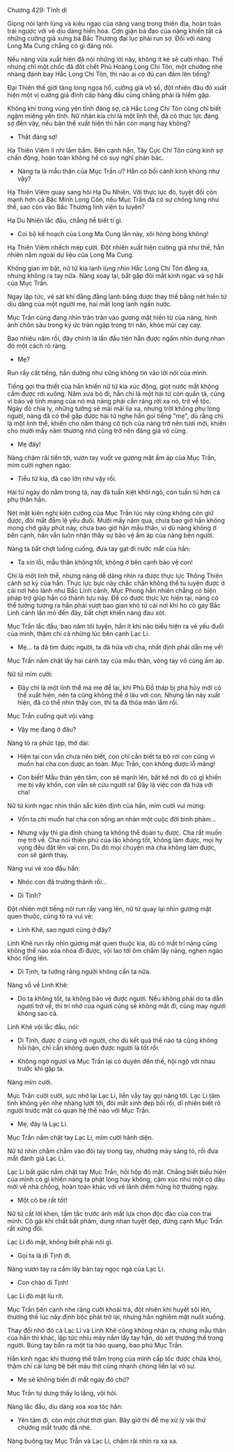 




Chương 429: Tĩnh di


Giọng nói lạnh lùng và kiêu ngạo của nàng vang trong thiên địa, hoàn toàn trái ngược với vẻ dịu dàng hiền hòa. Cơn giận bá đạo của nàng khiến tất cả những cường giả xưng bá Bắc Thương đại lục phải run sợ. Đối với nàng Long Ma Cung chẳng có gì đáng nói.

Nếu nàng vừa xuất hiện đã nói những lời này, không ít kẻ sẽ cười nhạo. Thế nhưng chỉ một chốc đã đốt chết Phủ Hoàng Long Chí Tôn, một chưởng nhẹ nhàng đánh bay Hắc Long Chí Tôn, thì nào ai có đủ can đảm lên tiếng?

Đại Thiên thế giới tàng long ngọa hổ, cường giả vô số, đột nhiên đâu đó xuất hiện một vị cường giả đỉnh cấp hàng đầu cũng chẳng phải là hiếm gặp.

Không khí trong vùng yên tĩnh đáng sợ, cả Hắc Long Chí Tôn cũng chỉ biết ngậm miệng yên tĩnh. Nữ nhân kia chỉ là một linh thể, đã có thực lực đáng sợ đến vậy, nếu bản thể xuất hiện thì hắn còn mạng hay không?

- Thật đáng sợ!

Hạ Thiên Viêm lí nhí lẩm bẩm. Bên cạnh hắn, Tây Cực Chí Tôn cũng kinh sợ chấn động, hoàn toàn không hề có suy nghĩ phản bác.

- Nàng ta là mẫu thân của Mục Trần ư? Hắn có bối cảnh kinh khủng như vậy?

Hạ Thiên Viêm quay sang hỏi Hạ Du Nhiên. Với thực lực đó, tuyệt đối còn mạnh hơn cả Bắc Minh Long Côn, nếu Mục Trần đã có sự chống lưng như thế, sao còn vào Bắc Thương linh viện tu luyện?

Hạ Du Nhiên lắc đầu, chẳng hề biết tí gì.

- Coi bộ kế hoạch của Long Ma Cung lần này, xôi hỏng bỏng không!

Hạ Thiên Viêm nhếch mép cười. Đột nhiên xuất hiện cường giả như thế, hẳn nhiên nằm ngoài dự liệu của Long Ma Cung.

Không gian im bặt, nữ tử kia lạnh lùng nhìn Hắc Long Chí Tôn đằng xa, nhưng không ra tay nữa. Nàng xoay lại, bắt gặp đôi mắt kinh ngạc và sợ hãi của Mục Trần.

Ngay lập tức, vẻ sát khí đằng đằng lạnh băng được thay thế bằng nét hiền từ dịu dàng của một người mẹ, hai mắt long lanh ngấn nước.

Mục Trần cũng đang nhìn trân trân vào gương mặt hiền từ của nàng, hình ảnh chôn sâu trong ký ức tràn ngập trong trí não, khóe mũi cay cay.

Bao nhiêu năm rồi, đây chính là lần đầu tiên hắn được ngắm nhìn dung nhan đó một cách rõ ràng.

- Mẹ?

Run rẩy cất tiếng, hắn dường như cũng không tin vào lời nói của mình.

Tiếng gọi tha thiết của hắn khiến nữ tử kia xúc động, giọt nước mắt không cầm được rơi xuống. Năm xưa bỏ đi, hắn chỉ là một hài tử còn quấn tã, cũng vì bảo vệ tính mạng của nó mà nàng phải cắn răng rời xa nó, trở về tộc. Ngày đó chia ly, những tưởng sẽ mãi mãi lìa xa, nhưng trời không phụ lòng người, nàng đã có thể gặp được hài tử nghe hắn gọi tiếng "mẹ", dù rằng chỉ là một linh thể, khiến cho năm tháng cô tịch của nàng trở nên tươi mới, khiến cho mười mấy năm thương nhớ cũng trở nên đáng giá vô cùng.

- Mẹ đây!

Nàng chậm rãi tiến tới, vươn tay vuốt ve gương mặt ấm áp của Mục Trần, mỉm cười nghẹn ngào:

- Tiểu tử kia, đã cao lớn như vậy rồi.

Hài tử ngày đó nằm trong tã, nay đã tuấn kiệt khôi ngô, còn tuấn tú hơn cả phụ thân hắn.

Nét mặt kiên nghị kiên cường của Mục Trần lúc này cũng không còn giữ được, đôi mắt đẫm lệ yếu đuối. Mười mấy năm qua, chưa bao giờ hắn không mong chờ giây phút này, chưa bao giờ hận mẫu thân, vì dù nàng không ở bên cạnh, hắn vẫn luôn nhận thấy sự bảo vệ ấm áp của nàng bên người.

Nàng ta bất chợt luống cuống, đưa tay gạt đi nước mắt của hắn:

- Ta xin lỗi, mẫu thân không tốt, không ở bên cạnh bảo vệ con!

Chỉ là một linh thể, nhưng nàng dễ dàng nhìn ra được thực lực Thông Thiên cảnh sơ kỳ của hắn. Thực lực bực này chắc chắn không thể tu luyện được ở cái nơi hẻo lánh như Bắc Linh cảnh, Mục Phong hẳn nhiên chẳng có biện pháp trợ giúp hắn có thành tựu này. Để có được thực lực hiện tại, nàng có thể tưởng tượng ra hắn phải vượt bao gian khó từ cái nơi khỉ ho cò gáy Bắc Linh cảnh lần mò đến đây, bất chợt khiến nàng đau xót.

Mục Trần lắc đầu, bao năm tôi luyện, hắn ít khi nào biểu hiện ra vẻ yếu đuối của mình, thậm chí cả những lúc bên cạnh Lạc Li.

- Mẹ... ta đã tìm được người, ta đã hứa với cha, nhất định phải dẫn mẹ về!

Mục Trần nắm chặt lấy hai cánh tay của mẫu thân, vòng tay vô cùng ấm áp.

Nữ tử mỉm cười:

- Đây chỉ là một linh thể mà mẹ để lại, khi Phù Đồ tháp bị phá hủy mới có thể xuất hiện, nên ta cũng không thể ở lâu với con. Nhưng lần này xuất hiện, đã có thể nhìn thấy con, thì ta đã thỏa mãn lắm rồi.

Mục Trần cuống quít vội vàng:

- Vậy mẹ đang ở đâu?

Nàng tỏ ra phức tạp, thở dài:

- Hiện tại con vẫn chưa nên biết, con chỉ cần biết ta bỏ rơi con cũng vì muốn hai cha con được an toàn. Mục Trần, con không được lỗ mãng!

- Con biết! Mẫu thân yên tâm, con sẽ mạnh lên, bất kể nơi đó có gì khiến mẹ bị vây khốn, con vẫn sẽ cứu người ra! Đây là việc con đã hứa với cha!

Nữ tử kinh ngạc nhìn thần sắc kiên định của hắn, mỉm cười vui mừng:

- Vốn ta chỉ muốn hai cha con sống an nhàn một cuộc đời bình phàm...

- Nhưng vậy thì gia đình chúng ta không thể đoàn tụ được. Cha rất muốn mẹ trở về. Cha nói thiên phú của lão không tốt, không làm được, mọi hy vọng đều đặt lên vai con. Do đó mọi chuyện mà cha không làm được, con sẽ gánh thay.

Nàng vui vẻ xoa đầu hắn:

- Nhóc con đã trưởng thành rồi...

- Dì Tịnh?

Đột nhiên một tiếng nói run rẩy vang lên, nữ tử quay lại nhìn gương mặt quen thuộc, cũng tỏ ra vui vẻ:

- Linh Khê, sao ngươi cũng ở đây?

Linh Khê run rẩy nhìn gương mặt quen thuộc kia, dù có mất trí nàng cũng không thể nào xóa nhòa đi được, vội lao tới ôm chầm lấy nàng, nghẹn ngào khóc rống lên.

- Dì Tịnh, ta tưởng rằng người không cần ta nữa.

Nàng vỗ về Linh Khê:

- Do ta không tốt, ta không bảo vệ được ngươi. Nếu không phải do ta dẫn ngươi trở về, thì trí nhớ của ngươi cũng sẽ không mất đi, cũng may ngươi không sao cả.

Linh Khê vội lắc đầu, nói:

- Dì Tịnh, được ở cùng với người, cho dù kết quả thế nào ta cũng không hối hận, chỉ cần không quên được người là tốt rồi.

- Không ngờ ngươi và Mục Trần lại có duyên đến thế, hội ngộ với nhau trước khi gặp ta.

Nàng mỉm cười.

Mục Trần cười cười, sực nhớ lại Lạc Li, liền vẫy tay gọi nàng tới. Lạc Li tâm tình không yên nhẹ nhàng lướt tới, đôi mắt xinh đẹp bối rối, dĩ nhiên biết rõ người trước mặt có quan hệ thế nào với Mục Trần.

- Mẹ, đây là Lạc Li.

Mục Trần nắm chặt tay Lạc Li, mỉm cười hãnh diện.

Nữ tử nhìn chằm chằm vào đôi tay trong tay, nhướng mày sáng tỏ, rồi đưa mắt đánh giá Lạc Li.

Lạc Li bất giác nắm chặt tay Mục Trần, hồi hộp đỏ mặt. Chẳng biết biểu hiện của mình có gì khiến nàng ta phật lòng hay không, cảm xúc như một cô dâu mới về nhà chồng, hoàn toàn khác với vẻ lãnh diễm hững hờ thường ngày.

- Một cô bé rất tốt!

Nữ tử cất lời khen, tấm tắc trước ánh mắt lựa chọn độc đáo của con trai mình. Cô gái khí chất bất phàm, dung nhan tuyệt đẹp, đứng cạnh Mục Trần rất xứng đôi.

Lạc Li đỏ mặt, không biết phải nói gì.

- Gọi ta là dì Tịnh đi.

Nàng vươn tay ra cầm lấy bàn tay ngọc ngà của Lạc Li.

- Con chào dì Tịnh!

Lạc Li đỏ mặt líu rít.

Mục Trần bên cạnh nhe răng cười khoái trá, đột nhiên khí huyết sôi lên, thương thế lúc nãy định bộc phát trở lại, nhưng hắn nghiêm mặt nuốt xuống.

Thay đổi nhỏ đó cả Lạc Li và Linh Khê cũng không nhận ra, nhưng mẫu thân của hắn thì khác, lập tức nhíu mày nắm lấy tay hắn, dò xét thương thế trong người. Búng tay bắn ra một tia hào quang, bao phủ Mục Trần.

Hắn kinh ngạc khi thương thế trầm trọng của mình cấp tốc được chữa khỏi, thậm chí cái lưng bê bết máu thịt cũng nhanh chóng liền lại vô sự.

- Mẹ sẽ không biến đi mất ngay đó chứ?

Mục Trần tự dưng thấy lo lắng, vội hỏi.

Nàng lắc đầu, dịu dàng xoa xoa tóc hắn:

- Yên tâm đi, còn một chút thời gian. Bây giờ thì để mẹ xử lý vài thứ chướng mắt trước đã nhé.

Nàng buông tay Mục Trần và Lạc Li, chậm rãi nhìn ra xa xa.




